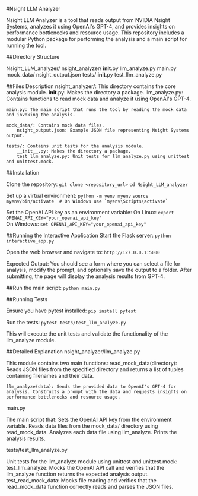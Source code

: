 #Nsight LLM Analyzer

Nsight LLM Analyzer is a tool that reads output from NVIDIA Nsight Systems, analyzes it using OpenAI's GPT-4, and provides insights on performance bottlenecks and resource usage. This repository includes a modular Python package for performing the analysis and a main script for running the tool.

##Directory Structure


Nsight_LLM_analyzer/
    nsight_analyzer/
        __init__.py
        llm_analyze.py
    main.py
    mock_data/
        nsight_output.json
    tests/
        __init__.py
        test_llm_analyze.py

##Files Description
    nsight_analyzer/: This directory contains the core analysis module.
        __init__.py: Makes the directory a package.
        llm_analyze.py: Contains functions to read mock data and analyze it using OpenAI's GPT-4.

    main.py: The main script that runs the tool by reading the mock data and invoking the analysis.

    mock_data/: Contains mock data files.
        nsight_output.json: Example JSON file representing Nsight Systems output.

    tests/: Contains unit tests for the analysis module.
        __init__.py: Makes the directory a package.
        test_llm_analyze.py: Unit tests for llm_analyze.py using unittest and unittest.mock.

##Installation

Clone the repository:
    ```git clone <repository_url>```
    ```cd Nsight_LLM_analyzer```

Set up a virtual environment:
    ```python -m venv myenv```
    ```source myenv/bin/activate  # On Windows use `myenv\Scripts\activate` ```

Set the OpenAI API key as an environment variable:
    On Linux:
    ```export OPENAI_API_KEY="your_openai_api_key"```  
    On Windows:
    ```set OPENAI_API_KEY="your_openai_api_key"```

##Running the Interactive Application
Start the Flask server:
    ```python interactive_app.py```

Open the web browser and navigate to:
    ```http://127.0.0.1:5000```

Expected Output:
    You should see a form where you can select a file for analysis, modify the prompt, and optionally save the output to a folder.
    After submitting, the page will display the analysis results from GPT-4.

##Run the main script:
    ```python main.py```

##Running Tests

Ensure you have pytest installed:
    ```pip install pytest```

Run the tests:
    ```pytest tests/test_llm_analyze.py```

This will execute the unit tests and validate the functionality of the llm_analyze module.

##Detailed Explanation
nsight_analyzer/llm_analyze.py

This module contains two main functions:
    read_mock_data(directory): Reads JSON files from the specified directory and returns a list of tuples containing filenames and their data.

    llm_analyze(data): Sends the provided data to OpenAI's GPT-4 for analysis. Constructs a prompt with the data and requests insights on performance bottlenecks and resource usage.

main.py

The main script that:
    Sets the OpenAI API key from the environment variable.
    Reads data files from the mock_data/ directory using read_mock_data.
    Analyzes each data file using llm_analyze.
    Prints the analysis results.

tests/test_llm_analyze.py

Unit tests for the llm_analyze module using unittest and unittest.mock:
    test_llm_analyze: Mocks the OpenAI API call and verifies that the llm_analyze function returns the expected analysis output.
    test_read_mock_data: Mocks file reading and verifies that the read_mock_data function correctly reads and parses the JSON files.